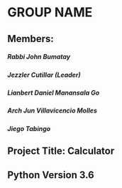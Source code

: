 # GROUP NAME
## Members: 
##### Rabbi John Bumatay 
##### Jezzler Cutillar (Leader)
##### Lianbert Daniel Manansala Go 
##### Arch Jun Villavicencio Molles
##### Jiego Tabingo

##
## Project Title: Calculator
## 

## Python Version 3.6 
